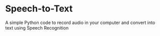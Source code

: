 # Speech-to-Text
A simple Python code to record audio in your computer and convert into text using Speech Recognition
